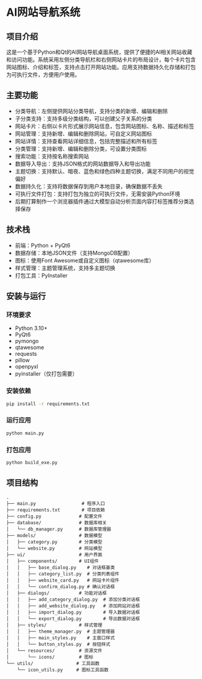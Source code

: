 # AI网站导航系统

## 项目介绍
这是一个基于Python和Qt的AI网站导航桌面系统，提供了便捷的AI相关网站收藏和访问功能。系统采用左侧分类导航栏和右侧网站卡片的布局设计，每个卡片包含网站图标、介绍和标签，支持点击打开网站功能。应用支持数据持久化存储和打包为可执行文件，方便用户使用。

## 主要功能
- 分类导航：左侧提供网站分类导航，支持分类的新增、编辑和删除
- 子分类支持：支持多级分类结构，可以创建父子关系的分类
- 网站卡片：右侧以卡片形式展示网站信息，包含网站图标、名称、描述和标签
- 网站管理：支持新增、编辑和删除网站，可自定义网站图标
- 网站详情：支持查看网站详细信息，包括完整描述和所有标签
- 分类管理：支持新增、编辑和删除分类，可设置分类图标
- 搜索功能：支持按名称搜索网站
- 数据导入导出：支持JSON格式的网站数据导入和导出功能
- 主题切换：支持默认、暗夜、蓝色和绿色四种主题切换，满足不同用户的视觉偏好
- 数据持久化：支持将数据保存到用户本地目录，确保数据不丢失
- 可执行文件打包：支持打包为独立的可执行文件，无需安装Python环境
- 后期打算制作一个浏览器插件通过大模型自动分析页面内容打标签推荐分类选择保存

## 技术栈
- 前端：Python + PyQt6
- 数据存储：本地JSON文件（支持MongoDB配置）
- 图标：使用Font Awesome或自定义图标（qtawesome库）
- 样式管理：主题管理系统，支持多主题切换
- 打包工具：PyInstaller

## 安装与运行

### 环境要求
- Python 3.10+
- PyQt6
- pymongo
- qtawesome
- requests
- pillow
- openpyxl
- pyinstaller（仅打包需要）

### 安装依赖
```bash
pip install -r requirements.txt
```

### 运行应用
```bash
python main.py
```

### 打包应用
```bash
python build_exe.py
```

## 项目结构
```
.
├── main.py                 # 程序入口
├── requirements.txt        # 项目依赖
├── config.py              # 配置文件
├── database/              # 数据库相关
│   └── db_manager.py      # 数据库管理器
├── models/                # 数据模型
│   ├── category.py        # 分类模型
│   └── website.py         # 网站模型
├── ui/                    # 用户界面
│   ├── components/        # UI组件
│   │   ├── base_dialog.py    # 对话框基类
│   │   ├── category_list.py  # 分类列表组件
│   │   ├── website_card.py   # 网站卡片组件
│   │   └── confirm_dialog.py # 确认对话框
│   ├── dialogs/           # 功能对话框
│   │   ├── add_category_dialog.py  # 添加分类对话框
│   │   ├── add_website_dialog.py   # 添加网站对话框
│   │   ├── import_dialog.py        # 导入数据对话框
│   │   └── export_dialog.py        # 导出数据对话框
│   ├── styles/            # 样式管理
│   │   ├── theme_manager.py  # 主题管理器
│   │   ├── main_styles.py    # 主窗口样式
│   │   └── button_styles.py  # 按钮样式
│   └── resources/         # 资源文件
│       └── icons/         # 图标
└── utils/                # 工具函数
    └── icon_utils.py     # 图标工具函数
```


